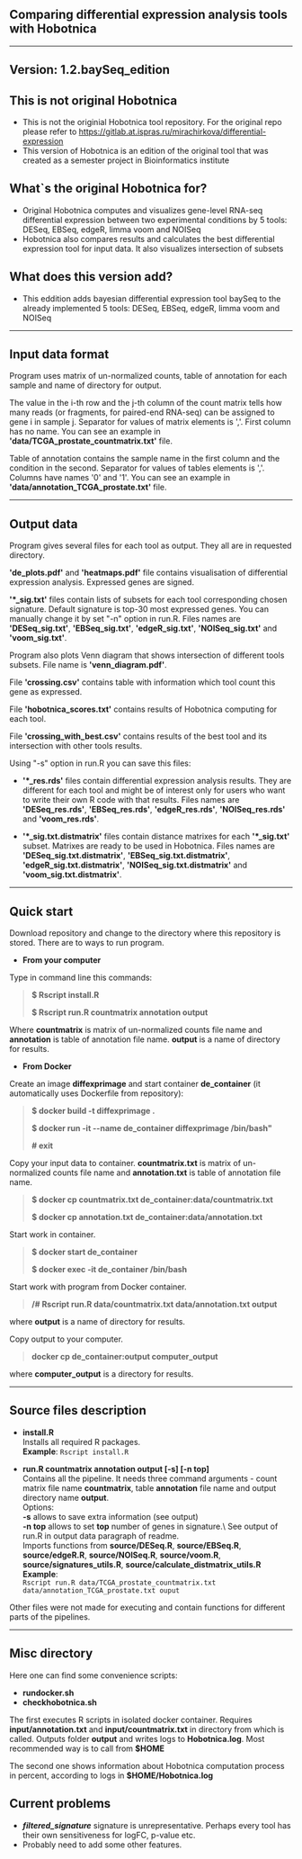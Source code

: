 Comparing differential expression analysis tools with Hobotnica
--------------------------------------------------------------------------------------
---------------------------------------------------------------------------------------


Version: 1.2.baySeq_edition
------------

This is not original Hobotnica
-------------------
- This is not the originial Hobotnica tool repository. For the original repo please refer to 
https://gitlab.at.ispras.ru/mirachirkova/differential-expression 
- This version of Hobotnica is an edition of the original tool that was created as a 
semester project in Bioinformatics institute 


What`s the original Hobotnica for?
-------------------
- Original Hobotnica computes and visualizes gene-level RNA-seq differential expression 
between two experimental conditions by 5 tools: DESeq, EBSeq, edgeR, 
limma voom and NOISeq
- Hobotnica also compares results and calculates the best 
differential expression tool for input data. It also visualizes intersection 
of subsets 

What does this version add?
-------------------
- This eddition adds bayesian differential expression tool baySeq to the 
already implemented 5 tools: DESeq, EBSeq, edgeR, limma voom and NOISeq
----------------------------------------------------------------
Input data format
-----------------
Program uses matrix of un-normalized counts, table of annotation for 
each sample and name of directory for output.

The value in the i-th row and the j-th column of the count matrix tells 
how many reads (or fragments, for paired-end RNA-seq) can be assigned to 
gene i in sample j. Separator for values of matrix elements is ','. First 
column has no name. You can see an example in 
**'data/TCGA_prostate_countmatrix.txt'** file.

Table of annotation contains the sample name in the first column and 
the condition in the second. Separator for values of tables elements is ','.
Columns have names '0' and '1'. You can see an example in 
**'data/annotation_TCGA_prostate.txt'** file.


-----------------------------------------------------------------------------
Output data
-----------
Program gives several files for each tool as output. They all are in 
requested directory.

**'de_plots.pdf'** and **'heatmaps.pdf'** file contains visualisation of differential expression analysis.
Expressed genes are signed.

**'\*_sig.txt'** files contain lists of subsets for each tool corresponding 
chosen signature. Default signature is top-30 most expressed genes. You can manually change it by set "-n" option in run.R. Files 
names are **'DESeq_sig.txt'**, **'EBSeq_sig.txt'**, **'edgeR_sig.txt'**,
**'NOISeq_sig.txt'** and **'voom_sig.txt'**.

Program also plots Venn diagram that shows intersection of different tools 
subsets. File name is **'venn_diagram.pdf'**.

File **'crossing.csv'** contains table with information which tool count this gene as expressed.
 
File **'hobotnica_scores.txt'** contains results of Hobotnica computing 
for each tool.

File **'crossing_with_best.csv'** contains results of the best tool and its intersection with other tools results.  

Using "-s" option in run.R you can save this files:

- **'\*_res.rds'** files contain differential expression analysis results. They 
are different for each tool and might be of interest only for users who 
want to write their own R code with that results. Files names are 
**'DESeq_res.rds'**, **'EBSeq_res.rds'**, **'edgeR_res.rds'**, 
**'NOISeq_res.rds'** and **'voom_res.rds'**.

- **'\*_sig.txt.distmatrix'** files contain distance matrixes for each 
**'\*_sig.txt'** subset. Matrixes are ready to be used in Hobotnica. Files names are 
**'DESeq_sig.txt.distmatrix'**, **'EBSeq_sig.txt.distmatrix'**, 
**'edgeR_sig.txt.distmatrix'**, **'NOISeq_sig.txt.distmatrix'** and 
**'voom_sig.txt.distmatrix'**.



---------------------------------------------------------------------------

Quick start
------------
Download repository and change to the directory where this repository 
is stored. There are to ways to run program.
- **From your computer**

Type in command line this commands:

> **$ Rscript install.R**
> 
> **$ Rscript run.R countmatrix annotation output** 

Where **countmatrix** is matrix of un-normalized counts file name and 
**annotation** is table of annotation file name. **output** is a name
of directory for results.

- **From Docker**

Create an image **diffexprimage** and start container **de_container**
(it automatically uses Dockerfile from repository):
> **$ docker build -t diffexprimage .**
> 
> **$ docker run -it --name de_container diffexprimage /bin/bash"**
>
>**# exit**
>
Copy your input data to container. **countmatrix.txt** is matrix of 
un-normalized counts file name and **annotation.txt** is table of 
annotation file name.
> 
> **$ docker cp countmatrix.txt de_container:data/countmatrix.txt**
> 
> **$ docker cp annotation.txt de_container:data/annotation.txt**
>
Start work in container.
> **$ docker start de_container**
> 
> **$ docker exec -it de_container /bin/bash**
> 
Start work with program from Docker container.
> **/# Rscript run.R data/countmatrix.txt data/annotation.txt output**
>
where **output** is a name of directory for results.

Copy output to your computer.
>**docker cp de_container:output computer_output**
>
where **computer_output** is a directory for results.

-------------------------------------

Source files description
-----------------

- **install.R** \
Installs all required R packages.\
**Example**: 
`Rscript install.R`


- **run.R countmatrix annotation output [-s] [-n top]** \
Contains all the pipeline. It needs three command arguments - count 
matrix file name **countmatrix**, table **annotation** file name and output directory name **output**.\
Options:\
**-s** allows to save extra information (see output)\
**-n top** allows to set **top** number of genes in signature.\ 
See output of run.R in output data paragraph of readme.\
Imports functions from **source/DESeq.R**, **source/EBSeq.R**, 
**source/edgeR.R**, **source/NOISeq.R**, **source/voom.R**, 
**source/signatures_utils.R**, **source/calculate_distmatrix_utils.R** \
**Example**: \
`Rscript run.R data/TCGA_prostate_countmatrix.txt 
data/annotation_TCGA_prostate.txt ouput`

Other files were not made for executing and contain functions for different parts of the pipelines.

-------------------------------------------------------------------------

Misc directory
--------------
Here one can find some convenience scripts:
- **rundocker.sh**
- **checkhobotnica.sh**

The first executes R scripts in isolated docker container. Requires **input/annotation.txt** and **input/countmatrix.txt** in directory from which is called. Outputs folder **output** and writes logs to **Hobotnica.log**. Most recommended way is to call from **$HOME**

The second one shows information about Hobotnica computation process in percent, according to logs in **$HOME/Hobotnica.log**



Current problems
----------------
- ***filtered_signature*** signature is unrepresentative. Perhaps every 
tool has their own sensitiveness for logFC, p-value etc.
- Probably need to add some other features.





